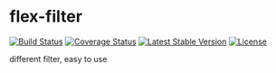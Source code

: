 flex-filter
===========

[![Build Status](https://travis-ci.org/elnebuloso/flex-filter.svg?branch=master)](https://travis-ci.org/elnebuloso/flex-filter)
[![Coverage Status](https://img.shields.io/coveralls/elnebuloso/flex-filter.svg)](https://coveralls.io/r/elnebuloso/flex-filter?branch=master)
[![Latest Stable Version](https://poser.pugx.org/elnebuloso/flex-filter/v/stable.svg)](https://packagist.org/packages/elnebuloso/flex-filter)
[![License](https://poser.pugx.org/elnebuloso/flex-filter/license.svg)](https://packagist.org/packages/elnebuloso/flex-filter)

different filter, easy to use
